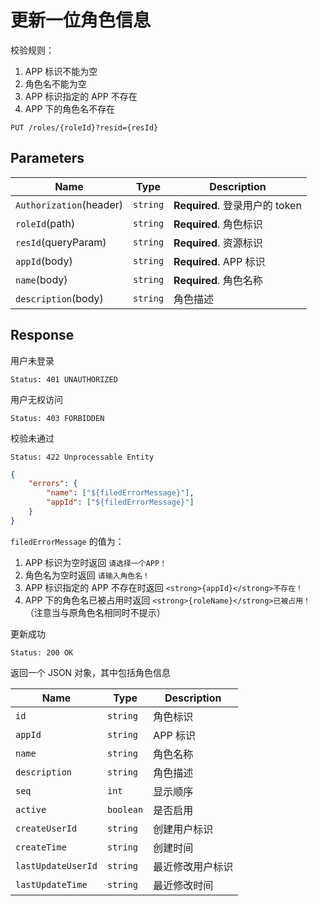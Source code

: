 # 更新一位角色信息

校验规则：

1. APP 标识不能为空
2. 角色名不能为空
3. APP 标识指定的 APP 不存在
4. APP 下的角色名不存在

```text
PUT /roles/{roleId}?resid={resId}
```

## Parameters

| Name                    | Type     | Description                    |
| ----------------------- | -------- | ------------------------------ |
| `Authorization`(header) | `string` | **Required**. 登录用户的 token |
| `roleId`(path)          | `string` | **Required**. 角色标识         |
| `resId`(queryParam)     | `string` | **Required**. 资源标识         |
| `appId`(body)           | `string` | **Required**. APP 标识         |
| `name`(body)            | `string` | **Required**. 角色名称         |
| `description`(body)     | `string` | 角色描述                       |

## Response

用户未登录

```text
Status: 401 UNAUTHORIZED
```

用户无权访问

```text
Status: 403 FORBIDDEN
```

校验未通过

```text
Status: 422 Unprocessable Entity
```

```json
{
    "errors": {
        "name": ["${filedErrorMessage}"],
        "appId": ["${filedErrorMessage}"]
    }
}
```

`filedErrorMessage` 的值为：

1. APP 标识为空时返回 `请选择一个APP！`
2. 角色名为空时返回 `请输入角色名！`
3. APP 标识指定的 APP 不存在时返回 `<strong>{appId}</strong>不存在！`
4. APP 下的角色名已被占用时返回 `<strong>{roleName}</strong>已被占用！`（注意当与原角色名相同时不提示）

更新成功

```text
Status: 200 OK
```

返回一个 JSON 对象，其中包括角色信息

| Name               | Type      | Description      |
| ------------------ | --------- | ---------------- |
| `id`               | `string`  | 角色标识         |
| `appId`            | `string`  | APP 标识         |
| `name`             | `string`  | 角色名称         |
| `description`      | `string`  | 角色描述         |
| `seq`              | `int`     | 显示顺序         |
| `active`           | `boolean` | 是否启用         |
| `createUserId`     | `string`  | 创建用户标识     |
| `createTime`       | `string`  | 创建时间         |
| `lastUpdateUserId` | `string`  | 最近修改用户标识 |
| `lastUpdateTime`   | `string`  | 最近修改时间     |
